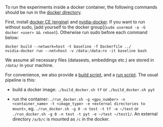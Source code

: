 To run the experiments inside a docker container, the following commands should be run in the [docker directory](../docker).

First, install [docker CE (engine)](https://docs.docker.com/install/linux/docker-ce/ubuntu/) and [nvidia-docker](https://github.com/NVIDIA/nvidia-docker).  If you want to run without sudo, [add yourself to the docker group](`sudo usermod -a -G docker <user> && reboot`).  Otherwise run sudo before each command below:

```
docker build --network=host -t baseline -f Dockerfile ../
nvidia-docker run --net=host -v /data:/data:ro -it baseline bash
```


We assume all necessary files (datasests, embeddings etc.) are stored in `/data/` in your machine.

For convenience, we also provide a [build script](../docker/build_docker.sh), and a [run script](../docker/run_docker.sh). The usual pipeline is this:

- build a docker image: `./build_docker.sh tf` or `./build_docker.sh pyt` 

- run the container: `./run_docker.sh -g <gpu_number> -n <container_name> -t <image_type> -e <external directories to mount>`, eg. `./run_docker.sh -g 0 -n test -t tf -e ~/test` or `./run_docker.sh -g 0 -n test -t pyt -e ~/test ~/test1/`. An external directory `/a/b/c` is mounted as `/c` in the docker.
